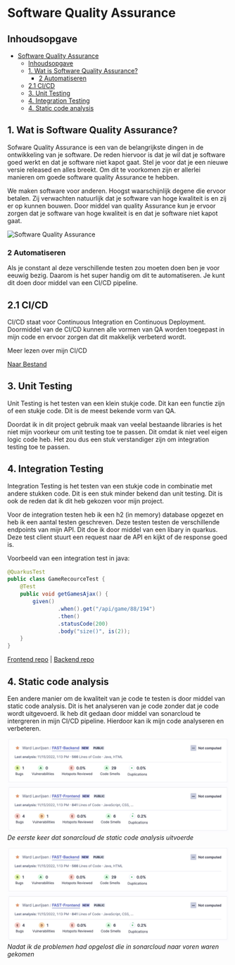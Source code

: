 # Software Quality Assurance

## Inhoudsopgave

- [Software Quality Assurance](#software-quality-assurance)
  - [Inhoudsopgave](#inhoudsopgave)
  - [1. Wat is Software Quality Assurance?](#1-wat-is-software-quality-assurance)
    - [2 Automatiseren](#2-automatiseren)
  - [2.1 CI/CD](#21-cicd)
  - [3. Unit Testing](#3-unit-testing)
  - [4. Integration Testing](#4-integration-testing)
  - [4. Static code analysis](#4-static-code-analysis)

## 1. Wat is Software Quality Assurance?

Sofware Quality Assurance is een van de belangrijkste dingen in de ontwikkeling van je software. De reden hiervoor is dat je wil dat je software goed werkt en dat je software niet kapot gaat. Stel je voor dat je een nieuwe versie released en alles breekt. Om dit te voorkomen zijn er allerlei manieren om goede software quality Assurance te hebben.

We maken software voor anderen. Hoogst waarschijnlijk degene die ervoor betalen. Zij verwachten natuurlijk dat je software van hoge kwaliteit is en zij er op kunnen bouwen. Door middel van quality Assurance kun je ervoor zorgen dat je software van hoge kwaliteit is en dat je software niet kapot gaat.

![Software Quality Assurance](https://mailtrap.io/wp-content/uploads/2020/06/testing_meme12.jpg)

### 2 Automatiseren

Als je constant al deze verschillende testen zou moeten doen ben je voor eeuwig bezig. Daarom is het super handig om dit te automatiseren. Je kunt dit doen door middel van een CI/CD pipeline.

## 2.1 CI/CD

CI/CD staat voor Continuous Integration en Continuous Deployment. Doormiddel van de CI/CD kunnen alle vormen van QA worden toegepast in mijn code en ervoor zorgen dat dit makkelijk verbeterd wordt.

Meer lezen over mijn CI/CD

[Naar Bestand](../README.md#46-cicd)

## 3. Unit Testing

Unit Testing is het testen van een klein stukje code. Dit kan een functie zijn of een stukje code. Dit is de meest bekende vorm van QA.

Doordat ik in dit project gebruik maak van veelal bestaande libraries is het niet mijn voorkeur om unit testing toe te passen. Dit omdat ik niet veel eigen logic code heb. Het zou dus een stuk verstandiger zijn om integration testing toe te passen.

## 4. Integration Testing

Integration Testing is het testen van een stukje code in combinatie met andere stukken code. Dit is een stuk minder bekend dan unit testing. Dit is ook de reden dat ik dit heb gekozen voor mijn project.

Voor de integration testen heb ik een h2 (in memory) database opgezet en heb ik een aantal testen geschreven. Deze testen testen de verschillende endpoints van mijn API. Dit doe ik door middel van een libary in quarkus. Deze test client stuurt een request naar de API en kijkt of de response goed is.

Voorbeeld van een integration test in java:

```java
@QuarkusTest
public class GameRecourceTest {
    @Test
    public void getGamesAjax() {
        given()
                .when().get("/api/game/88/194")
                .then()
                .statusCode(200)
                .body("size()", is(2));
    }
}

```

[Frontend repo](https://github.com/WardLavrijsen/FAST-Frontend.git) | [Backend repo](https://github.com/WardLavrijsen/FAST-Backend)

## 4. Static code analysis

Een andere manier om de kwaliteit van je code te testen is door middel van static code analysis. Dit is het analyseren van je code zonder dat je code wordt uitgevoerd. Ik heb dit gedaan door middel van sonarcloud te intergreren in mijn CI/CD pipeline. Hierdoor kan ik mijn code analyseren en verbeteren.

![Sonarcloud op het begin](../images/SonarCloudZonder.jpg)
_De eerste keer dat sonarcloud de static code analysis uitvoerde_

![Sonarcloud op het begin](../images/SonarCloudZonder.jpg)
_Nadat ik de problemen had opgelost die in sonarcloud naar voren waren gekomen_
